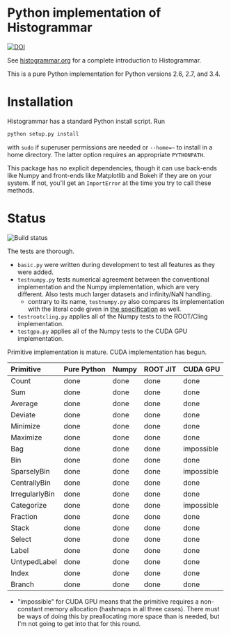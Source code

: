 Python implementation of Histogrammar
=====================================

[![DOI](https://zenodo.org/badge/doi/10.5281/zenodo.61418.svg)](http://dx.doi.org/10.5281/zenodo.61418)

See [histogrammar.org](http://histogrammar.org) for a complete introduction to Histogrammar.

This is a pure Python implementation for Python versions 2.6, 2.7, and 3.4.

Installation
============

Histogrammar has a standard Python install script. Run

```bash
python setup.py install
```

with `sudo` if superuser permissions are needed or `--home=~` to install in a home directory. The latter option requires an appropriate `PYTHONPATH`.

This package has no explicit dependencies, though it can use back-ends like Numpy and front-ends like Matplotlib and Bokeh if they are on your system. If not, you'll get an `ImportError` at the time you try to call these methods.

Status
======

![Build status](https://travis-ci.org/histogrammar/histogrammar-python.svg)

The tests are thorough.

   * `basic.py` were written during development to test all features as they were added.
   * `testnumpy.py` tests numerical agreement between the conventional implementation and the Numpy implementation, which are very different. Also tests much larger datasets and infinity/NaN handling.
     * contrary to its name, `testnumpy.py` also compares its implementation with the literal code given in [the specification](http://histogrammar.org/docs/specification/) as well.
   * `testrootcling.py` applies all of the Numpy tests to the ROOT/Cling implementation.
   * `testgpu.py` applies all of the Numpy tests to the CUDA GPU implementation.

Primitive implementation is mature. CUDA implementation has begun.

| Primitive         | Pure Python | Numpy | ROOT JIT | CUDA GPU   |
|:------------------|:------------|:------|:---------|:-----------|
| Count             | done        | done  | done     | done       |
| Sum               | done        | done  | done     | done       |
| Average           | done        | done  | done     | done       |
| Deviate           | done        | done  | done     | done       |
| Minimize          | done        | done  | done     | done       |
| Maximize          | done        | done  | done     | done       |
| Bag               | done        | done  | done     | impossible |
| Bin               | done        | done  | done     | done       |
| SparselyBin       | done        | done  | done     | impossible |
| CentrallyBin      | done        | done  | done     | done       |
| IrregularlyBin    | done        | done  | done     | done       |
| Categorize        | done        | done  | done     | impossible |
| Fraction          | done        | done  | done     | done       |
| Stack             | done        | done  | done     | done       |
| Select            | done        | done  | done     | done       |
| Label             | done        | done  | done     | done       |
| UntypedLabel      | done        | done  | done     | done       |
| Index             | done        | done  | done     | done       |
| Branch            | done        | done  | done     | done       |

* "impossible" for CUDA GPU means that the primitive requires a non-constant memory allocation (hashmaps in all three cases). There must be ways of doing this by preallocating more space than is needed, but I'm not going to get into that for this round.
